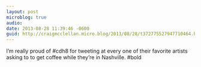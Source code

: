 ```yaml
---
layout: post
microblog: true
audio: 
date: 2013-08-28 11:39:46 -0600
guid: http://craigmcclellan.micro.blog/2013/08/28/t372775527947710464.html
---
```

I’m really proud of #cdh8 for tweeting at every one of their favorite artists asking to to get coffee while they’re in Nashville. #bold

